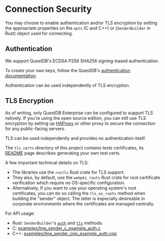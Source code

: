 # Connection Security

You may choose to enable authentication and/or TLS encryption by setting the
appropriate properties on the `opts` (C and C++) or (`SenderBuilder` in Rust)
object used for connecting.

## Authentication

We support QuestDB's ECDSA P256 SHA256 signing-based authentication.

To create your own keys, follow the QuestDB's
[authentication documentation](https://questdb.io/docs/reference/api/ilp/authenticate/).

Authentication can be used independently of TLS encryption.

## TLS Encryption

As of writing, only QuestDB Enterprise can be configured to support TLS natively.
If you're using the open source edition, you can still use TLS encryption by setting
up [HAProxy](http://www.haproxy.org/) or other proxy
to secure the connection for any public-facing servers.

TLS can be used independently and provides no authentication itself.

The `tls_certs` directory of this project contains tests certificates, its
[README](../tls_certs/README.md) page describes generating your own test certs.

A few important technical details on TLS:
  * The libraries use the `rustls` Rust crate for TLS support.
  * They also, by default, use the `webpki_roots` Rust crate for root certificate verification
    which require no OS-specific configuration.
  * Alternatively, If you want to use your operating system's root certificates,
    you can do so calling the `tls_os_roots` method when building the "sender" object.
    The latter is especially desireable in corporate environments where the certificates
    are managed centrally.

For API usage:
* Rust: `SenderBuilder`'s [`auth`](https://docs.rs/questdb-rs/4.0.1/questdb/ingress/struct.SenderBuilder.html#method.auth)
  and [`tls`](https://docs.rs/questdb-rs/4.0.1/questdb/ingress/struct.SenderBuilder.html#method.tls) methods.
* C: [examples/line_sender_c_example_auth.c](../examples/line_sender_c_example_auth.c)
* C++: [examples/line_sender_cpp_example_auth.cpp](../examples/line_sender_cpp_example_auth.cpp)
